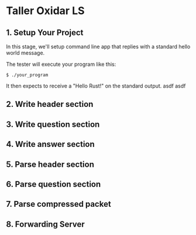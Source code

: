 # Taller Oxidar LS

## 1. Setup Your Project 

In this stage, we'll setup command line app that replies with a standard hello world message.

The tester will execute your program like this:

```shell
$ ./your_program
```

It then expects to receive a "Hello Rust!" on the standard output.
asdf asdf

## 2. Write header section

## 3. Write question section

## 4. Write answer section

## 5. Parse header section

## 6. Parse question section

## 7. Parse compressed packet

## 8. Forwarding Server
